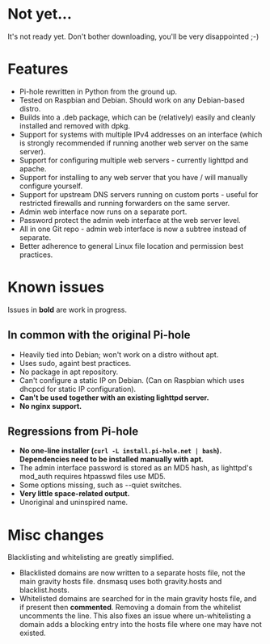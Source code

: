 # Not yet...

It's not ready yet.  Don't bother downloading, you'll be very disappointed ;-)

# Features

- Pi-hole rewritten in Python from the ground up.
- Tested on Raspbian and Debian.  Should work on any Debian-based distro.
- Builds into a .deb package, which can be (relatively) easily and cleanly installed and removed with dpkg.
- Support for systems with multiple IPv4 addresses on an interface (which is strongly recommended if running another web server on the same server).
- Support for configuring multiple web servers - currently lighttpd and apache.
- Support for installing to any web server that you have / will manually configure yourself.
- Support for upstream DNS servers running on custom ports - useful for restricted firewalls and running forwarders on the same server.
- Admin web interface now runs on a separate port.
- Password protect the admin web interface at the web server level.
- All in one Git repo - admin web interface is now a subtree instead of separate.
- Better adherence to general Linux file location and permission best practices.

# Known issues

Issues in **bold** are work in progress.

## In common with the original Pi-hole

- Heavily tied into Debian; won't work on a distro without apt.
- Uses sudo, againt best practices.
- No package in apt repository.
- Can't configure a static IP on Debian.  (Can on Raspbian which uses dhcpcd for static IP configuration).
- **Can't be used together with an existing lighttpd server.**
- **No nginx support.**

## Regressions from Pi-hole

- **No one-line installer (`curl -L install.pi-hole.net | bash`).  Dependencies need to be installed manually with apt.**
- The admin interface password is stored as an MD5 hash, as lighttpd's mod_auth requires htpasswd files use MD5.
- Some options missing, such as --quiet switches.
- **Very little space-related output.**
- Unoriginal and uninspired name.

# Misc changes

Blacklisting and whitelisting are greatly simplified.
- Blacklisted domains are now written to a separate hosts file, not the main gravity hosts file.  dnsmasq uses both gravity.hosts and blacklist.hosts.
- Whitelisted domains are searched for in the main gravity hosts file, and if present then **commented**.  Removing a domain from the whitelist uncomments the line.  This also fixes an issue where un-whitelisting a domain adds a blocking entry into the hosts file where one may have not existed.
